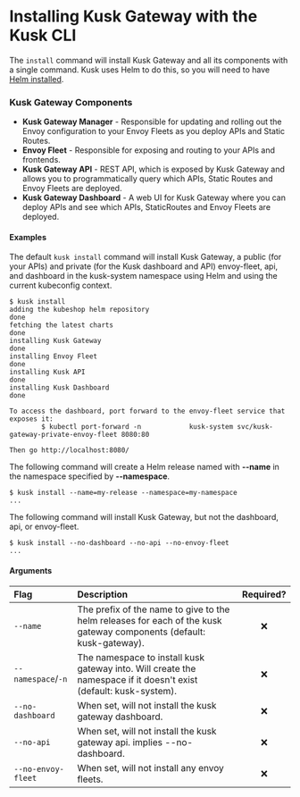 # Installing Kusk Gateway with the Kusk CLI

The `install` command will install Kusk Gateway and all its components with a single command. 
Kusk uses Helm to do this, so you will need to have [Helm installed](https://helm.sh/docs/intro/install/).

### **Kusk Gateway Components**

* **Kusk Gateway Manager** - Responsible for updating and rolling out the Envoy configuration to your Envoy Fleets as you deploy APIs and Static Routes.
* **Envoy Fleet** - Responsible for exposing and routing to your APIs and frontends.
* **Kusk Gateway API** - REST API, which is exposed by Kusk Gateway and allows you to programmatically query which APIs, Static Routes and Envoy Fleets are deployed.
* **Kusk Gateway Dashboard** - A web UI for Kusk Gateway where you can deploy APIs and see which APIs, StaticRoutes and Envoy Fleets are deployed.

#### **Examples**

The default `kusk install` command will install Kusk Gateway, a public (for your APIs) and private (for the Kusk dashboard and API)
envoy-fleet, api, and dashboard in the kusk-system namespace using Helm and using the current kubeconfig context.

```shell
$ kusk install
adding the kubeshop helm repository
done
fetching the latest charts
done
installing Kusk Gateway
done
installing Envoy Fleet
done
installing Kusk API
done
installing Kusk Dashboard
done

To access the dashboard, port forward to the envoy-fleet service that exposes it:
        $ kubectl port-forward -n            kusk-system svc/kusk-gateway-private-envoy-fleet 8080:80

Then go http://localhost:8080/
```

The following command will create a Helm release named with **--name** in the namespace specified by **--namespace**.

```shell
$ kusk install --name=my-release --namespace=my-namespace
...
```

The following command will install Kusk Gateway, but not the dashboard, api, or envoy-fleet.

```shell
$ kusk install --no-dashboard --no-api --no-envoy-fleet
...
```

#### **Arguments**

| Flag                    | Description                                                                                                         | Required? |
|:------------------------|:--------------------------------------------------------------------------------------------------------------------|:---------:|
| `--name`                | The prefix of the name to give to the helm releases for each of the kusk gateway components (default: kusk-gateway). |     ❌     |
| `--namespace`/`-n`      | The namespace to install kusk gateway into. Will create the namespace if it doesn't exist (default: kusk-system).    |     ❌     |
| `--no-dashboard`        | When set, will not install the kusk gateway dashboard.                                                              |     ❌     |
| `--no-api`              | When set, will not install the kusk gateway api. implies --no-dashboard.                                            |     ❌     |
| `--no-envoy-fleet`      | When set, will not install any envoy fleets.                                                                        |     ❌     |
